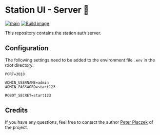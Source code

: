 # Station UI - Server 👾

[![main](https://github.com/PHT-Medic/station-ui/actions/workflows/main.yml/badge.svg)](https://github.com/PHT-Medic/station-ui/actions/workflows/main.yml)
[![Build image](https://github.com/PHT-Medic/station-ui/actions/workflows/build.yml/badge.svg)](https://github.com/PHT-Medic/station-ui/actions/workflows/build.yml)

This repository contains the station auth server.

## Configuration
The following settings need to be added to the environment file `.env` in the root directory.
```
PORT=3010

ADMIN_USERNAME=admin
ADMIN_PASSWORD=start123

ROBOT_SECRET=start123
```

## Credits
If you have any questions, feel free to contact the author [Peter Placzek](https://github.com/Tada5hi) of the project.
